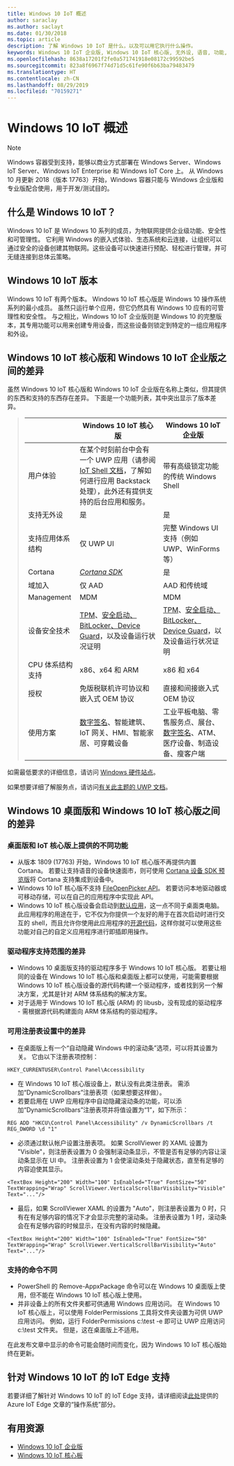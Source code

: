 ```yaml
---
title: Windows 10 IoT 概述
author: saraclay
ms.author: saclayt
ms.date: 01/30/2018
ms.topic: article
description: 了解 Windows 10 IoT 是什么，以及可以用它执行什么操作。
keywords: Windows 10 IoT 企业版, Windows 10 IoT 核心版, 无外设, 语音, 功能, 二进制版本, 版本
ms.openlocfilehash: 8638a17201f2fe0a571741918e08172c99592be5
ms.sourcegitcommit: 823a8f6967f74d71d5c61fe90f6b63ba79483479
ms.translationtype: HT
ms.contentlocale: zh-CN
ms.lasthandoff: 08/29/2019
ms.locfileid: "70159271"
---
```

# <a name="an-overview-of-windows-10-iot"></a>Windows 10 IoT 概述 

> [!NOTE]
> Windows 容器受到支持，能够以商业方式部署在 Windows Server、Windows IoT Server、Windows IoT Enterprise 和 Windows IoT Core 上。  从 Windows 10 月更新 2018（版本 17763）开始，Windows 容器只能与 Windows 企业版和专业版配合使用，用于开发/测试目的。

## <a name="what-is-windows-10-iot"></a>什么是 Windows 10 IoT？
Windows 10 IoT 是 Windows 10 系列的成员，为物联网提供企业级功能、安全性和可管理性。  它利用 Windows 的嵌入式体验、生态系统和云连接，让组织可以通过安全的设备创建其物联网。这些设备可以快速进行预配、轻松进行管理，并可无缝连接到总体云策略。  

## <a name="windows-10-iot-editions"></a>Windows 10 IoT 版本
Windows 10 IoT 有两个版本。  Windows 10 IoT 核心版是 Windows 10 操作系统系列的最小成员。  虽然只运行单个应用，但它仍然具有 Windows 10 应有的可管理性和安全性。  与之相比，Windows 10 IoT 企业版则是 Windows 10 的完整版本，其专用功能可以用来创建专用设备，而这些设备则锁定到特定的一组应用程序和外设。 

## <a name="differences-between-windows-10-iot-core-and-windows-10-iot-enterprise"></a>Windows 10 IoT 核心版和 Windows 10 IoT 企业版之间的差异

虽然 Windows 10 IoT 核心版和 Windows 10 IoT 企业版在名称上类似，但其提供的东西和支持的东西存在差异。 下面是一个功能列表，其中突出显示了版本差异。

> |             | Windows 10 IoT 核心版  |  Windows 10 IoT 企业版  |
> |-------------|----------|---------|
> | 用户体验 | 在某个时刻前台中会有一个 UWP 应用（请参阅 [IoT Shell 文档](https://docs.microsoft.com/en-us/windows/iot-core/develop-your-app/iotcoreshell)，了解如何进行应用 Backstack 处理），此外还有提供支持的后台应用和服务。 | 带有高级锁定功能的传统 Windows Shell |
> | 支持无外设 | 是 | 是 |
> | 支持应用体系结构 | 仅 UWP UI | 完整 Windows UI 支持（例如 UWP、WinForms 等） |
> | Cortana | [*Cortana SDK*](https://developer.microsoft.com/en-us/cortana/devices) | 是 |
> | 域加入 | 仅 AAD | AAD 和传统域 |
> | Management | MDM | MDM |
> | 设备安全技术 | [TPM](https://docs.microsoft.com/windows/iot-core/secure-your-device/tpm)、[安全启动、BitLocker、Device Guard](https://docs.microsoft.com/windows/iot-core/secure-your-device/securebootandbitlocker)，以及设备运行状况证明 | [TPM](https://docs.microsoft.com/windows/iot-core/secure-your-device/tpm)、[安全启动、BitLocker、Device Guard](https://docs.microsoft.com/windows/iot-core/secure-your-device/securebootandbitlocker)，以及设备运行状况证明 |
> | CPU 体系结构支持 | x86、x64 和 ARM | x86 和 x64 |
> | 授权 | 免版税联机许可协议和嵌入式 OEM 协议 | 直接和间接嵌入式 OEM 协议 |
> | 使用方案 | [数字签名](https://www.microsoft.com/en-us/windowsforbusiness/digital-signage)、智能建筑、IoT 网关、HMI、智能家居、可穿戴设备 | 工业平板电脑、零售服务点、展台、[数字签名](https://www.microsoft.com/en-us/windowsforbusiness/digital-signage)、ATM、医疗设备、制造设备、瘦客户端 |

如需最低要求的详细信息，请访问 [Windows 硬件站点](https://docs.microsoft.com/windows-hardware/design/minimum/minimum-hardware-requirements-overview)。

如果想要详细了解服务点，请访问[有关此主题的 UWP 文档](https://aka.ms/pointofservice)。

## <a name="differences-between-windows-10-desktop-and-windows-10-iot-core"></a>Windows 10 桌面版和 Windows 10 IoT 核心版之间的差异

### <a name="different-features-available-on-desktop-and-iot-core"></a>桌面版和 IoT 核心版上提供的不同功能

* 从版本 1809 (17763) 开始，Windows 10 IoT 核心版不再提供内置 Cortana。 若要让支持语音的设备快速面市，则可使用 [Cortana 设备 SDK 预览版](https://developer.microsoft.com/en-us/cortana/devices)将 Cortana 支持集成到设备中。
* Windows 10 IoT 核心版不支持 [FileOpenPicker API](https://docs.microsoft.com/en-us/uwp/api/windows.storage.pickers.fileopenpicker)。 若要访问本地驱动器或可移动存储，可以在自己的应用程序中实现此 API。
* Windows 10 IoT 核心版设备会启动到[默认应用](https://docs.microsoft.com/en-us/windows/iot-core/develop-your-app/iotcoredefaultapp)，这一点不同于桌面类电脑。 此应用程序的用途在于，它不仅为你提供一个友好的用于在首次启动时进行交互的 shell，而且允许你使用此应用程序的[开源代码](https://github.com/Microsoft/Windows-iotcore-samples/tree/master/Samples/IoTCoreDefaultApp)，这样你就可以使用这些功能对自己的自定义应用程序进行即插即用操作。

### <a name="differences-in-driver-supported-areas"></a>驱动程序支持范围的差异

* Windows 10 桌面版支持的驱动程序多于 Windows 10 IoT 核心版。 若要让相同的设备在 Windows 10 IoT 核心版和桌面版上都可以使用，可能需要根据 Windows 10 IoT 核心版设备的源代码构建一个驱动程序，或者找到另一个解决方案，尤其是针对 ARM 体系结构的解决方案。
* 对于适用于 Windows 10 IoT 核心版 (ARM) 的 libusb，没有现成的驱动程序 - 需根据源代码构建面向 ARM 体系结构的驱动程序。

### <a name="differences-in-available-registry-set"></a>可用注册表设置中的差异

* 在桌面版上有一个“自动隐藏 Windows 中的滚动条”选项，可以将其设置为关。 它由以下注册表项控制： 

```
HKEY_CURRENTUSER\Control Panel\Accessibility
```

* 在 Windows 10 IoT 核心版设备上，默认没有此类注册表。 需添加“DynamicScrollbars”注册表项（如果想要这样做）。
* 若要启用在 UWP 应用程序中自动隐藏滚动条的功能，可以添加“DynamicScrollbars”注册表项并将值设置为“1”，如下所示：

```
REG ADD "HKCU\Control Panel\Accessibility" /v DynamicScrollbars /t REG_DWORD \d "1"
```

* 必须通过默认帐户设置注册表项。 如果 ScrollViewer 的 XAML 设置为 "Visible"，则注册表设置为 0 会强制滚动条显示，不管是否有足够的内容让滚动条显示在 UI 中。 注册表设置为 1 会使滚动条处于隐藏状态，直至有足够的内容迫使其显示。

```
<TextBox Height="200" Width="100" IsEnabled="True" FontSize="50" TextWrapping="Wrap" ScrollViewer.VerticalScrollBarVisibility="Visible" Text="..."/>
```

* 最后，如果 ScrollViewer XAML 的设置为 "Auto"，则注册表设置为 0 时，只有在有足够内容的情况下才会显示完整的滚动条。 注册表设置为 1 时，滚动条会在有足够内容的时候显示，在没有内容的时候隐藏。

```
<TextBox Height="200" Width="100" IsEnabled="True" FontSize="50" TextWrapping="Wrap" ScrollViewer.VerticalScrollBarVisibility="Auto" Text="..."/>
```

### <a name="different-commands-supported"></a>支持的命令不同

* PowerShell 的 Remove-AppxPackage 命令可以在 Windows 10 桌面版上使用，但不能在 Windows 10 IoT 核心版上使用。
* 并非设备上的所有文件夹都可供通用 Windows 应用访问。 在 Windows 10 IoT 核心版上，可以使用 FolderPermissions 工具将文件夹设置为可供 UWP 应用访问。 例如，运行 FolderPermissions c:\test -e 即可让 UWP 应用访问 c:\test 文件夹。 但是，这在桌面版上不适用。

在此发布文章中显示的命令可能会随时间而变化，因为 Windows 10 IoT 核心版始终在更新。

## <a name="iot-edge-support-for-windows-10-iot"></a>针对 Windows 10 IoT 的 IoT Edge 支持
若要详细了解针对 Windows 10 IoT 的 IoT Edge 支持，请详细阅读[此处](https://docs.microsoft.com/en-us/azure/iot-edge/support#operating-systems)提供的 Azure IoT Edge 文章的“操作系统”部分。


## <a name="helpful-resources"></a>有用资源
* [Windows 10 IoT 企业版](windows-iot-enterprise.md)
* [Windows 10 IoT 核心板](windows-iot-core.md)
